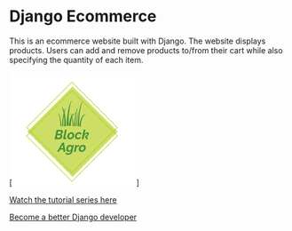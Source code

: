 # Django Ecommerce

This is an ecommerce website built with Django. The website displays products. Users can add and remove products to/from their cart while also specifying the quantity of each item.

[![alt text](https://github.com/shyam-patel-kira/IngeniousHackathon_DaemonBots/blob/master/Screenshot_20200315_073633.png "Logo")]

[Watch the tutorial series here](https://youtu.be/z4USlooVXG0)

[Become a better Django developer](https://www.justdjango.com)
